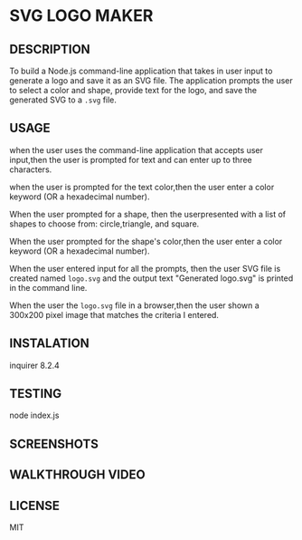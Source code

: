 # SVG LOGO MAKER

## DESCRIPTION

To build a Node.js command-line application that takes in user input to generate a logo and save it as an SVG file. The application prompts the user to select a color and shape, provide text for the logo, and save the generated SVG to a `.svg` file.


## USAGE 

when the user uses the command-line application that accepts user input,then the user is  prompted for text and can enter up to three characters.

when the user is  prompted for the text color,then the user enter a color keyword (OR a hexadecimal number).

When the user prompted for a shape, then the userpresented with a list of shapes to choose from: circle,triangle, and square.

When the user prompted for the shape's color,then the user enter a color keyword (OR a hexadecimal number).

When the user entered input for all the prompts, then the user SVG file is created named `logo.svg` and the output text "Generated logo.svg" is printed in the command line.

When the user the `logo.svg` file in a browser,then the user shown a 300x200 pixel image that matches the criteria I entered.

## INSTALATION 

inquirer 8.2.4

## TESTING

node index.js
 
## SCREENSHOTS


## WALKTHROUGH VIDEO 



## LICENSE
MIT

